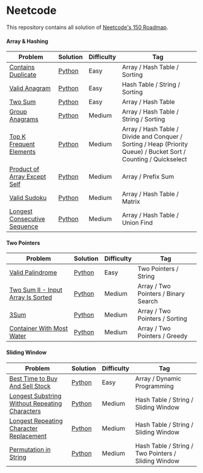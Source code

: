 # Neetcode

This repository contains all solution of [Neetcode's 150 Roadmap](https://neetcode.io/roadmap/).

#### Array & Hashing
| Problem | Solution | Difficulty | Tag |
| - | - | - | - |
| [Contains Duplicate](https://leetcode.com/problems/contains-duplicate/) | [Python](https://github.com/craftzmask/neetcode/blob/main/array_hashing/contains_duplicate.py) | Easy | Array / Hash Table / Sorting |
| [Valid Anagram](https://leetcode.com/problems/valid-anagram/) | [Python](https://github.com/craftzmask/neetcode/blob/main/array_hashing/valid_anagram.py) | Easy | Hash Table / String / Sorting |
| [Two Sum](https://leetcode.com/problems/two-sum/) | [Python](https://github.com/craftzmask/neetcode/blob/main/array_hashing/two_sum.py) | Easy | Array / Hash Table |
| [Group Anagrams](https://leetcode.com/problems/group-anagrams/) | [Python](https://github.com/craftzmask/neetcode/blob/main/array_hashing/group_anagrams.py) | Medium | Array / Hash Table / String / Sorting |
| [Top K Frequent Elements](https://leetcode.com/problems/top-k-frequent-elements/) | [Python](https://github.com/craftzmask/neetcode/blob/main/array_hashing/top_k_frequent_elements.py) | Medium | Array / Hash Table / Divide and Conquer / Sorting / Heap (Priority Queue) / Bucket Sort / Counting / Quickselect |
| [Product of Array Except Self](https://leetcode.com/problems/product-of-array-except-self/) | [Python](https://github.com/craftzmask/neetcode/blob/main/array_hashing/product_of_array_except_self.py) | Medium | Array / Prefix Sum |
| [Valid Sudoku](https://leetcode.com/problems/valid-sudoku/) | [Python](https://github.com/craftzmask/neetcode/blob/main/array_hashing/valid_sudoku.py) | Medium | Array / Hash Table / Matrix |
| [Longest Consecutive Sequence](https://leetcode.com/problems/longest-consecutive-sequence/) | [Python](https://github.com/craftzmask/neetcode/blob/main/array_hashing/longest_consecutive_sequence.py) | Medium | Array / Hash Table / Union Find |

#### Two Pointers
| Problem | Solution | Difficulty | Tag |
| - | - | - | - |
| [Valid Palindrome](https://leetcode.com/problems/valid-palindrome/) | [Python](https://github.com/craftzmask/neetcode/blob/main/two_pointers/valid_palindrome.py) | Easy | Two Pointers / String |
| [Two Sum II - Input Array Is Sorted](https://leetcode.com/problems/two-sum-ii-input-array-is-sorted/) | [Python](https://github.com/craftzmask/neetcode/blob/main/two_pointers/two_sum_ii_input_array_is_sorted.py) | Medium | Array / Two Pointers / Binary Search |
| [3Sum](https://leetcode.com/problems/3sum/) | [Python](https://github.com/craftzmask/neetcode/blob/main/two_pointers/3_sum.py) | Medium | Array / Two Pointers / Sorting |
| [Container With Most Water](https://leetcode.com/problems/container-with-most-water/) | [Python](https://github.com/craftzmask/neetcode/blob/main/two_pointers/container_with_most_water.py) | Medium | Array / Two Pointers / Greedy |

#### Sliding Window
| Problem | Solution | Difficulty | Tag |
| - | - | - | - |
| [Best Time to Buy And Sell Stock](https://leetcode.com/problems/best-time-to-buy-and-sell-stock/) | [Python](https://github.com/craftzmask/neetcode/blob/main/sliding_window/best_time_to_buy_and_sell_stock.py) | Easy | Array / Dynamic Programming |
| [Longest Substring Without Repeating Characters](https://leetcode.com/problems/longest-substring-without-repeating-characters/) | [Python](https://github.com/craftzmask/neetcode/blob/main/sliding_window/longest_substring_without_repeating_characters.py) | Medium | Hash Table / String / Sliding Window |
| [Longest Repeating Character Replacement](https://leetcode.com/problems/longest-repeating-character-replacement/) | [Python](https://github.com/craftzmask/neetcode/blob/main/sliding_window/longest_repeating_character_replacement.py) | Medium | Hash Table / String / Sliding Window |
| [Permutation in String](https://leetcode.com/problems/permutation-in-string/) | [Python](https://github.com/craftzmask/neetcode/blob/main/sliding_window/permutation_in_string.py) | Medium | Hash Table / String / Two Pointers / Sliding Window |